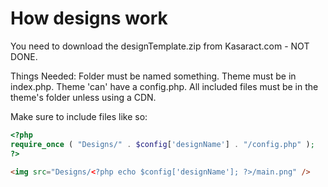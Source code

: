 How designs work
================

You need to download the designTemplate.zip from Kasaract.com - NOT DONE.

Things Needed:
Folder must be named something.
Theme must be in index.php.
Theme 'can' have a config.php.
All included files must be in the theme's folder unless using a CDN.

Make sure to include files like so:
```PHP
<?php
require_once ( "Designs/" . $config['designName'] . "/config.php" );
?>
```
```HTML
<img src="Designs/<?php echo $config['designName']; ?>/main.png" />
```